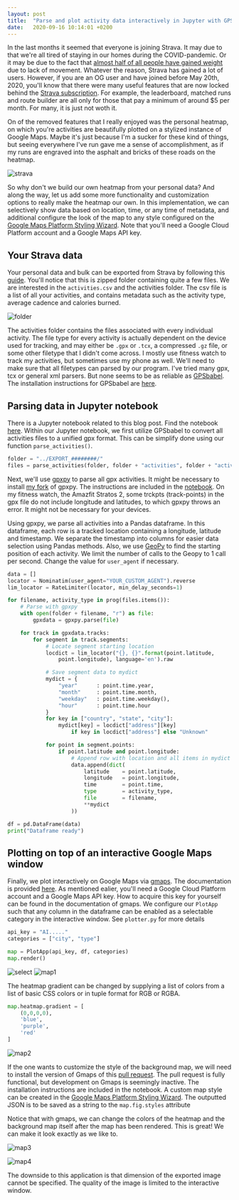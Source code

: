 ```yaml
---
layout: post
title:  "Parse and plot activity data interactively in Jupyter with GPSbabel,  Gpxpy, Geopy and Gmaps"
date:   2020-09-16 10:14:01 +0200
---
```


In the last months it seemed that everyone is joining Strava. It may due to that we're all tired of staying in our homes during the COVID-pandemic. Or it may be due to the fact that [almost half of all people have gained weight](https://www.hartvannederland.nl/nieuws/2020/helft-mensen-dikker-coronaquarantaine/) due to lack of movement. Whatever the reason, Strava has gained a lot of users. However, if you are an OG user and have joined before May 20th, 2020, you'll know that there were many useful features that are now locked behind the [Strava subscription](https://support.strava.com/hc/en-us/articles/360043959831-What-s-changed-on-Strava-). For example, the leaderboard, matched runs and route builder are all only for those that pay a minimum of around $5 per month. For many, it is just not woth it.

 <!--more-->

On of the removed features that I really enjoyed was the personal heatmap, on which you're activities are beautifully plotted on a stylized instance of Google Maps. Maybe it's just because I'm a sucker for these kind of things, but seeing everywhere I've run gave me a sense of accomplishment, as if my runs are engraved into the asphalt and bricks of these roads on the heatmap.

![strava](https://support.strava.com/hc/article_attachments/360026727252/Strava_Athlete_Heatmap___Strava_Suzie.jpg)

So why don't we build our own heatmap from your personal data? And along the way, let us add some more functionality and customization options to really make the heatmap our own. In this implementation, we can selectively show data based on location, time, or any time of metadata, and additional configure the look of the map to any style configured on the [Google Maps Platform Styling Wizard](https://mapstyle.withgoogle.com/). Note that you'll need a Google Cloud Platform account and a Google Maps API key.

## Your Strava data

Your personal data and bulk can be exported from Strava by following this [guide](https://support.strava.com/hc/en-us/articles/216918437-Exporting-your-Data-and-Bulk-Export). You'll notice that this is zipped folder containing quite a few files. We are interested in the `activities.csv` and the activities folder. The csv file is a list of all your activities, and contains metadata such as the activity type, average cadence and calories burned.

![folder](/assets/img/2020-09-16/data.png)

The activities folder contains the files associated with every individual activity. The file type for every activity is actually dependent on the device used for tracking, and may either be `.gpx` or `.tcx`, a compressed `.gz` file, or some other filetype that I didn't come across. I mostly use fitness watch to track my activities, but sometimes use my phone as well. We'll need to make sure that all filetypes can parsed by our program. I've tried many gpx, tcx or general xml parsers. But none seems to be as reliable as [GPSbabel](https://www.gpsbabel.org). The installation instructions for GPSbabel are [here](https://www.gpsbabel.org/downloads.html).

## Parsing data in Jupyter notebook

There is a Jupyter notebook related to this blog post. Find the notebook [here](https://github.com/watermarkhu/strava_gmaps). Within our Jupyter notebook, we first utilize GPSbabel to convert all activities files to a unified gpx format. This can be simplify done using our function `parse_activities()`.

```python
folder = "../EXPORT_########/"
files = parse_activities(folder, folder + "activities", folder + "activities.csv")
```

Next, we'll use [gpxpy](https://pypi.org/project/gpxpy/) to parse all gpx activities. It might be necessary to install [my fork](https://pypi.org/project/gpxpy/) of gpxpy. The instructions are included in the [notebook](https://pypi.org/project/gpxpy/). On my fitness watch, the Amazfit Stratos 2, some trckpts (track-points) in the gpx file do not include longitude and latitudes, to which gpxpy throws an error. It might not be necessary for your devices.

Using gpxpy, we parse all activities into a Pandas dataframe. In this dataframe, each row is a tracked location containing a longitude, latitude and timestamp. We separate the timestamp into columns for easier data selection using Pandas methods. Also, we use [GeoPy](https://geopy.readthedocs.io/en/stable/) to find the starting position of each activity. We limit the number of calls to the Geopy to 1 call per second. Change the value for `user_agent` if necessary.

```python
data = []
locator = Nominatim(user_agent="YOUR_CUSTOM_AGENT").reverse
lim_locator = RateLimiter(locator, min_delay_seconds=1)

for filename, activity_type in prog(files.items()):
    # Parse with gpxpy
    with open(folder + filename, "r") as file:
        gpxdata = gpxpy.parse(file)

    for track in gpxdata.tracks:
        for segment in track.segments:
            # Locate segment starting location
            locdict = lim_locator("{}, {}".format(point.latitude,
                point.longitude), language='en').raw

            # Save segment data to mydict
            mydict = {
                "year"      : point.time.year,
                "month"     : point.time.month,
                "weekday"   : point.time.weekday(),
                "hour"      : point.time.hour
            }
            for key in ["country", "state", "city"]:
                mydict[key] = locdict["address"][key]
                    if key in locdict["address"] else "Unknown"

            for point in segment.points:
                if point.latitude and point.longitude:
                    # Append row with location and all items in mydict
                    data.append(dict(
                        latitude    = point.latitude,
                        longitude   = point.longitude,
                        time        = point.time,
                        type        = activity_type,
                        file        = filename,
                        **mydict
                    ))

df = pd.DataFrame(data)
print("Dataframe ready")
```

## Plotting on top of an interactive Google Maps window

Finally, we plot interactively on Google Maps via [gmaps](https://pypi.org/project/gmaps/). The documentation is provided [here](https://jupyter-gmaps.readthedocs.io/en/latest/). As mentioned ealier, you'll need a Google Cloud Platform account and a Google Maps API key. How to acquire this key for yourself can be found in the documentation of gmaps. We configure our `PlotApp` such that any column in the dataframe can be enabled as a selectable category in the interactive window. See `plotter.py` for more details

```python
api_key = "AI....."
categories = ["city", "type"]

map = PlotApp(api_key, df, categories)
map.render()
```

![select](/assets/img/2020-09-16/select.png)
![map1](/assets/img/2020-09-16/map.png)

The heatmap gradient can be changed by supplying a list of colors from a list of basic CSS colors or in tuple format for RGB or RGBA.

```python
map.heatmap.gradient = [
    (0,0,0,0),
    'blue',
    'purple',
    'red'
]
```

![map2](/assets/img/2020-09-16/map2.png)

If the one wants to customize the style of the background map, we will need to install the version of Gmaps of this [pull request](https://github.com/pbugnion/gmaps/pull/330). The pull request is fully functional, but development on Gmaps is seemingly inactive. The installation instructions are included in the notebook. A custom map style can be created in the [Google Maps Platform Styling Wizard](https://mapstyle.withgoogle.com/). The outputted JSON is to be saved as a string to the `map.fig.styles` attribute

Notice that with gmaps, we can change the colors of the heatmap and the background map itself after the map has been rendered. This is great! We can make it look exactly as we like to.

![map3](/assets/img/2020-09-16/map3.png)

![map4](/assets/img/2020-09-16/map4.png)

The downside to this application is that dimension of the exported image cannot be specified. The quality of the image is limited to the interactive window.
